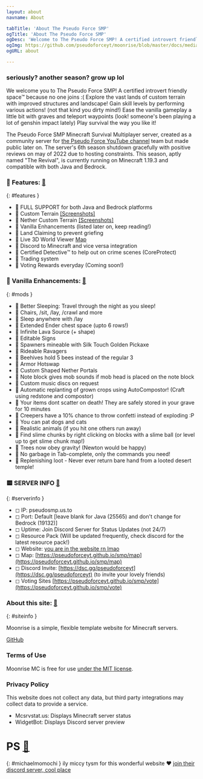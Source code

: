 ```yaml
---
layout: about
navname: About

tabTitle: 'About The Pseudo Force SMP'
ogTitle: 'About The Pseudo Force SMP'
ogDesc: 'Welcome to The Pseudo Force SMP! A certified introvert friendly space™️ because no one joins :('
ogImg: https://github.com/pseudoforceyt/moonrise/blob/master/docs/media/android-chrome-192x192.png?raw=true
ogURL: about

---
```

### seriously? another season? grow up lol

We welcome you to The Pseudo Force SMP! A certified introvert friendly space™️ because no one joins :(
Explore the vast lands of custom terrain with improved structures and landscape! Gain skill levels by performing various actions! (not that kind you dirty mind!) Ease the vanilla gameplay a little bit with graves and teleport waypoints (look! someone's been playing a lot of genshin impact lately) Play survival the way you like it!

The Pseudo Force SMP Minecraft Survival Multiplayer server, created as a community server for [the Pseudo Force YouTube channel](https://youtube.com/@pseudoforceyt) team but made public later on. The server's 6th season shutdown gracefully with positive reviews on may of 2022 due to hosting constraints. This season, aptly named "The Revival", is currently running on Minecraft 1.19.3 and compatible with both Java and Bedrock.

### 🔶 Features: [🔗](https://pseudoforceyt.github.io/smp/about#features)
{: #features }
 - 🔸 FULL SUPPORT for both Java and Bedrock platforms
 - 🔸 Custom Terrain [[Screenshots]](https://pseudoforceyt.github.io/smp/screenshots)
 - 🔸 Nether Custom Terrain [[Screenshots]](https://pseudoforceyt.github.io/smp/screenshots)
 - 🔸 Vanilla Enhancements (listed later on, keep reading!)
 - 🔸 Land Claiming to prevent griefing
 - 🔸 Live 3D World Viewer [Map](https://pseudoforceyt.github.io/smp/map)
 - 🔸 Discord to Minecraft and vice versa integration
 - 🔸 Certified Detective™️ to help out on crime scenes (CoreProtect)
 - 🔸 Trading system
 - 🔸 Voting Rewards everyday (Coming soon!)

### 🔷 Vanilla Enhancements: [🔗](https://pseudoforceyt.github.io/smp/about#mods)
{: #mods }
 - 🔹 Better Sleeping: Travel through the night as you sleep!
 - 🔹 Chairs, /sit, /lay, /crawl and more
 - 🔹 Sleep anywhere with /lay
 - 🔹 Extended Ender chest space (upto 6 rows!)
 - 🔹 Infinite Lava Source (+ shape)
 - 🔹 Editable Signs
 - 🔹 Spawners mineable with Silk Touch Golden Pickaxe
 - 🔹 Rideable Ravagers
 - 🔹 Beehives hold 5 bees instead of the regular 3
 - 🔹 Armor Hotswap
 - 🔹 Custom Shaped Nether Portals
 - 🔹 Note block gives mob sounds if mob head is placed on the note block
 - 🔹 Custom music discs on request
 - 🔹 Automatic replanting of grown crops using AutoCompostor! (Craft using redstone and compostor)
 - 🔹 Your items dont scatter on death! They are safely stored in your grave for 10 minutes
 - 🔹 Creepers have a 10% chance to throw confetti instead of exploding :P
 - 🔹 You can pat dogs and cats
 - 🔹 Realistic animals (if you hit one others run away)
 - 🔹 Find slime chunks by right clicking on blocks with a slime ball (or level up to get slime chunk map!)
 - 🔹 Trees now obey gravity! (Newton would be happy)
 - 🔹 No garbage in Tab-complete, only the commands you need!
 - 🔹 Replenishing loot - Never ever return bare hand from a looted desert temple!

### 🟨 SERVER INFO [🔗](https://pseudoforceyt.github.io/smp/about#serverinfo)
{: #serverinfo }
 - ◻ IP: pseudosmp.us.to
 - ◻ Port: Default [leave blank for Java (25565) and don't change for Bedrock (19132)]
 - ◻ Uptime: Join Discord Server for Status Updates (not 24/7)
 - ◻ Resource Pack (Will be updated frequently, check discord for the latest resource pack!)
 - ◻ Website: [you are in the website rn lmao](https://pseudoforceyt.github.io/smp)
 - ◻ Map: [https://pseudoforceyt.github.io/smp/map](https://pseudoforceyt.github.io/smp/map)
 - ◻ Discord Invite: [https://dsc.gg/pseudoforceyt](https://dsc.gg/pseudoforceyt) (to invite your lovely friends)
 - ◻ Voting Sites [https://pseudoforceyt.github.io/smp/vote](https://pseudoforceyt.github.io/smp/vote)

### About this site: [🔗](https://pseudoforceyt.github.io/smp/about#siteinfo)
{: #siteinfo }

Moonrise is a simple, flexible template website for Minecraft servers.

[GitHub](https://github.com/coffeebank/moonrise)


### Terms of Use

Moonrise MC is free for use [under the MIT license](https://github.com/coffeebank/moonrise).


### Privacy Policy

This website does not collect any data, but third party integrations may collect data to provide a service.

- Mcsrvstat.us: Displays Minecraft server status
- WidgetBot: Displays Discord server preview





# PS [🔗](https://pseudoforceyt.github.io/smp/about#michaelmomochi)
{: #michaelmomochi }
ily miccy tysm for this wonderful website ♥
[join their discord server, cool place](https://discord.gg/jHvZPp23cF)
